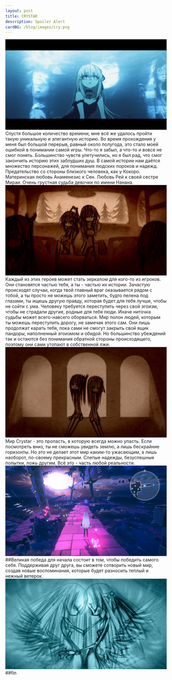 ```yaml
---
layout: post
title: CRYSTAR
description: Spoiler Alert
cardBG: /blog/images/cry.png
---
```

<div><img src="/blog/images/cry1.png"></div>
Спустя большое количество времени, мне всё же удалось пройти такую уникальную и элегантную историю. Во время прохождения у меня был большой перерыв, равный около полугода, это стало моей ошибкой в понимании самой игры. Что-то я забыл, а что-то и вовсе не смог понять. Большинство чувств улетучились, но я был рад, что смог закончить историю этих заблудших душ. 
В самой истории нам даётся множество персонажей, для понимания людских пороков и надежд. Предательство со стороны близкого человека, как у Кокоро. Материнская любовь Анаменезис к Сен. Любовь Рей к своей сестре Мираи. Очень грустная судьба девочки по имени Нанана. 
<div><img src="/blog/images/mother.png"></div>
Каждый из этих героев может стать зеркалом для кого-то из игроков. Они становятся частью тебя, а ты - частью их истории. 
Зачастую происходят случаи, когда твой главный враг оказывается рядом с тобой, а ты просто не можешь этого заметить, будто пелена под глазами, ты ищешь другую правду, которая будет для тебя лучше, чтобы не сойти с ума. 
Человеку требуется переступить через свой эгоизм, чтобы не страдали другие, родные для тебя люди. Иначе ниточка судьбы может всего-навсего оборваться. 
Мир полон людей, которым ты можешь переступить дорогу, не замечая этого сам. Они лишь продолжат карать тебя, пока сами не смогут закрыть свой ящик пандоры, наполненный эгоизмом и обидой. Но большинство убеждений так и остаются без понимания обратной стороны происходящего, поэтому они сами утопают в собственной лжи. 
<div><img src="/blog/images/yuri.png"></div>
Мир Crystar - это пропасть, в которую всегда можно упасть. Если посмотреть вниз, ты не сможешь увидеть землю, а лишь бескрайние горизонты. Но это не делает этот мир каким-то ужасающим, а лишь наоборот, по-своему прекрасным. 
Слепые надежды, безуспешные попытки, ложь другим. Всё это - часть любой реальности. 
<div><img src="/blog/images/begin.png"></div>
##Великая победа для начала состоит в том, чтобы победить самого себя. Поддерживая друг друга, вы сможете сотворить новый мир, создав новые воспоминания, которые будет разносить теплый и нежный ветерок. 
<div><img src="/blog/images/cry3.png"></div>
##fin